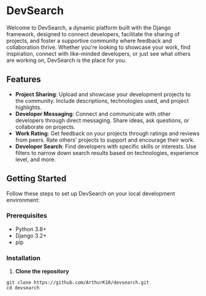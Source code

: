 # DevSearch

Welcome to DevSearch, a dynamic platform built with the Django framework, designed to connect developers, 
facilitate the sharing of projects, and foster a supportive community where feedback and collaboration thrive. 
Whether you're looking to showcase your work, find inspiration, connect with like-minded developers, 
or just see what others are working on, DevSearch is the place for you.

## Features

- **Project Sharing**: Upload and showcase your development projects to the community. Include descriptions, technologies used, and project highlights.
- **Developer Messaging**: Connect and communicate with other developers through direct messaging. Share ideas, ask questions, or collaborate on projects.
- **Work Rating**: Get feedback on your projects through ratings and reviews from peers. Rate others' projects to support and encourage their work.
- **Developer Search**: Find developers with specific skills or interests. Use filters to narrow down search results based on technologies, experience level, and more.

## Getting Started

Follow these steps to set up DevSearch on your local development environment:

### Prerequisites

- Python 3.8+
- Django 3.2+
- pip

### Installation

1. **Clone the repository**

```shell
git clone https://github.com/ArthurK10/devsearch.git
cd devsearch
